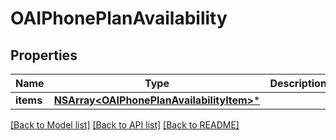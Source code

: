 # OAIPhonePlanAvailability

## Properties
Name | Type | Description | Notes
------------ | ------------- | ------------- | -------------
**items** | [**NSArray&lt;OAIPhonePlanAvailabilityItem&gt;***](OAIPhonePlanAvailabilityItem) |  | 

[[Back to Model list]](../README#documentation-for-models) [[Back to API list]](../README#documentation-for-api-endpoints) [[Back to README]](../README)


